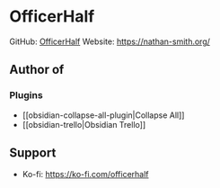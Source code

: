 # OfficerHalf

GitHub: [OfficerHalf](https://github.com/OfficerHalf/)
Website: https://nathan-smith.org/

## Author of
### Plugins

- [[obsidian-collapse-all-plugin|Collapse All]]
- [[obsidian-trello|Obsidian Trello]]

## Support

- Ko-fi: https://ko-fi.com/officerhalf
